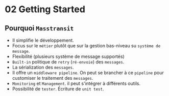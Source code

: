 # 02 Getting Started

## Pourquoi `Masstransit`

- Il simplifie le développement.
- Focus sur le `métier` plutôt que sur la gestion bas-niveau su `système de message`.
- Flexibilité (plusieurs système de message supportés)
- `Built-in` politique de `retry` (`ré-envoie`) des `messages`.
- La sérialization des `messages`.
- Il offre un `middleware pipeline`. On peut se brancher à ce `pipeline` pour customiser le traitement des `messages`.
- `Monitoring` et `Management`. il peut s'intégrer à différents outils.
- Possibilité de `tester`. Écriture de `unit test`.